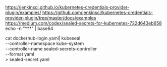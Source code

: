 https://jenkinsci.github.io/kubernetes-credentials-provider-plugin/examples/
https://github.com/jenkinsci/kubernetes-credentials-provider-plugin/tree/master/docs/examples
https://medium.com/codex/sealed-secrets-for-kubernetes-722d643eb658
echo -n "***" | base64

cat dockerhub-login.yaml| kubeseal \
    --controller-namespace kube-system \
    --controller-name sealed-secrets-controller \
    --format yaml \
    > sealed-secret.yaml
